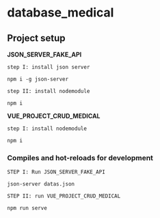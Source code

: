 # database_medical

## Project setup

**JSON_SERVER_FAKE_API**
```
step I: install json server

npm i -g json-server

step II: install nodemodule

npm i
```
**VUE_PROJECT_CRUD_MEDICAL**
```
step I: install nodemodule

npm i
```

### Compiles and hot-reloads for development
```
STEP I: Run JSON_SERVER_FAKE_API

json-server datas.json

STEP II: run VUE_PROJECT_CRUD_MEDICAL

npm run serve
```
